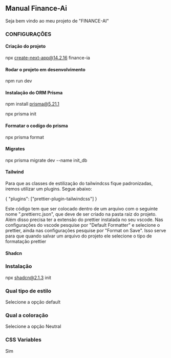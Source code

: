 ## Manual Finance-Ai

Seja bem vindo ao meu projeto de "FINANCE-AI"

### CONFIGURAÇÕES
#### Criação do projeto
npx create-next-app@14.2.16 finance-ia

#### Rodar o projeto em desenvolvimento
npm run dev

#### Instalação do ORM Prisma
npm install prisma@5.21.1

npx prisma init

#### Formatar o codígo do prisma
npx prisma format

#### Migrates
npx prisma migrate dev --name init_db

#### Tailwind
Para que as classes de estilização do tailwindcss fique padronizadas, iremos utilizar um plugins. Segue abaixo:

{
    "plugins": ["prettier-plugin-tailwindcss"]
}

Este código tem que ser colocado dentro de um arquivo com o seguinte nome ".prettierrc.json", que deve de ser criado na pasta raiz do projeto. Além disso precisa ter a extensão do prettier instalada no seu vscode.
Nas configurações do vscode pesquise por "Default Formatter" e selecione o prettier, ainda nas configurações pesquise por "Format on Save".
Isso serve para que quando salvar um arquivo do projeto ele selecione o tipo de formatação prettier

#### Shadcn
### Instalação
npx shadcn@2.1.3 init

### Qual tipo de estilo
Selecione a opção default

### Qual a coloração
Selecione a opção Neutral

### CSS Variables
Sim
